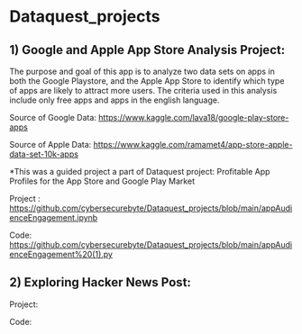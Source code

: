 # Dataquest_projects

## 1) Google and Apple App Store Analysis Project:


The purpose and goal of this app is to analyze two data sets on apps in both the Google Playstore, and the Apple App Store to identify which type of apps are likely to attract more users. The criteria used in this analysis include only free apps and apps in the english language.

Source of Google Data: https://www.kaggle.com/lava18/google-play-store-apps

Source of Apple Data: https://www.kaggle.com/ramamet4/app-store-apple-data-set-10k-apps


*This was a guided project a part of Dataquest project: Profitable App Profiles for the App Store and Google Play Market

Project : https://github.com/cybersecurebyte/Dataquest_projects/blob/main/appAudienceEngagement.ipynb

Code: https://github.com/cybersecurebyte/Dataquest_projects/blob/main/appAudienceEngagement%20(1).py

## 2) Exploring Hacker News Post:



Project:

Code:
